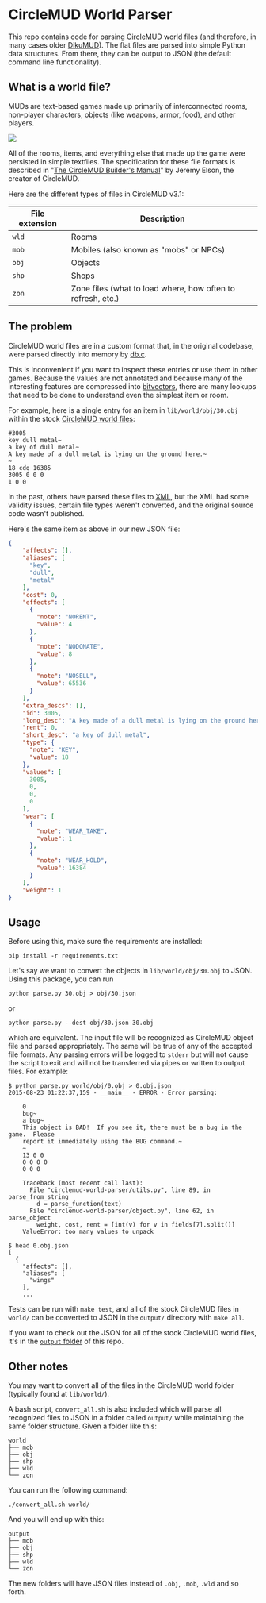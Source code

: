 CircleMUD World Parser
======================

This repo contains code for parsing [CircleMUD](http://www.circlemud.org/) world files (and therefore, in many cases older [DikuMUD](https://en.wikipedia.org/wiki/DikuMUD)). The flat files are parsed into simple Python data structures. From there, they can be output to JSON (the default command line functionality).

What is a world file?
---------------------

MUDs are text-based games made up primarily of interconnected rooms, non-player characters, objects (like weapons, armor, food), and other players.

![](https://upload.wikimedia.org/wikipedia/en/2/27/JediMUD_screenshot.png)

All of the rooms, items, and everything else that made up the game were persisted in simple textfiles. The specification for these file formats is described in "[The CircleMUD Builder's Manual](http://www.circlemud.org/cdp/building/building.html)" by Jeremy Elson, the creator of CircleMUD.

Here are the different types of files in CircleMUD v3.1:

| File extension | Description                                                 |
|----------------|-------------------------------------------------------------|
| `wld`          | Rooms                                                       |
| `mob`          | Mobiles (also known as "mobs" or NPCs)                      |
| `obj`          | Objects                                                     |
| `shp`          | Shops                                                       |
| `zon`          | Zone files (what to load where, how often to refresh, etc.) |

The problem
-----------

CircleMUD world files are in a custom format that, in the original codebase, were parsed directly into memory by [db.c](https://github.com/Yuffster/CircleMUD/blob/master/src/db.c).

This is inconvenient if you want to inspect these entries or use them in other games. Because the values are not annotated and because many of the interesting features are compressed into [bitvectors](https://en.wikipedia.org/wiki/Bit_array), there are many lookups that need to be done to understand even the simplest item or room.

For example, here is a single entry for an item in `lib/world/obj/30.obj` within the stock [CircleMUD world files](https://github.com/Yuffster/CircleMUD/tree/master/lib/world):

```
#3005
key dull metal~
a key of dull metal~
A key made of a dull metal is lying on the ground here.~
~
18 cdq 16385
3005 0 0 0
1 0 0
```

In the past, others have parsed these files to [XML](http://inventwithpython.com/blog/2012/03/19/circlemud-data-in-xml-format-for-your-text-adventure-game/), but the XML had some validity issues, certain file types weren't converted, and the original source code wasn't published.

Here's the same item as above in our new JSON file:

```json
{
    "affects": [], 
    "aliases": [
      "key", 
      "dull", 
      "metal"
    ], 
    "cost": 0, 
    "effects": [
      {
        "note": "NORENT", 
        "value": 4
      }, 
      {
        "note": "NODONATE", 
        "value": 8
      }, 
      {
        "note": "NOSELL", 
        "value": 65536
      }
    ], 
    "extra_descs": [], 
    "id": 3005, 
    "long_desc": "A key made of a dull metal is lying on the ground here.", 
    "rent": 0, 
    "short_desc": "a key of dull metal", 
    "type": {
      "note": "KEY", 
      "value": 18
    }, 
    "values": [
      3005, 
      0, 
      0, 
      0
    ], 
    "wear": [
      {
        "note": "WEAR_TAKE", 
        "value": 1
      }, 
      {
        "note": "WEAR_HOLD", 
        "value": 16384
      }
    ], 
    "weight": 1
}
```

Usage
-----

Before using this, make sure the requirements are installed:

    pip install -r requirements.txt

Let's say we want to convert the objects in `lib/world/obj/30.obj` to JSON. Using this package, you can run

    python parse.py 30.obj > obj/30.json
    
or

    python parse.py --dest obj/30.json 30.obj
    
which are equivalent. The input file will be recognized as CircleMUD object file and parsed appropriately. The same will be true of any of the accepted file formats. Any parsing errors will be logged to `stderr` but will not cause the script to exit and will not be transferred via pipes or written to output files. For example:

```
$ python parse.py world/obj/0.obj > 0.obj.json
2015-08-23 01:22:37,159 - __main__ - ERROR - Error parsing:

	0
	bug~
	a bug~
	This object is BAD!  If you see it, there must be a bug in the game.  Please
	report it immediately using the BUG command.~
	~
	13 0 0
	0 0 0 0
	0 0 0
	
	Traceback (most recent call last):
	  File "circlemud-world-parser/utils.py", line 89, in parse_from_string
	    d = parse_function(text)
	  File "circlemud-world-parser/object.py", line 62, in parse_object
	    weight, cost, rent = [int(v) for v in fields[7].split()]
	ValueError: too many values to unpack
	
$ head 0.obj.json
[
  {
    "affects": [], 
    "aliases": [
      "wings"
    ], 
    ...
```

Tests can be run with `make test`, and all of the stock CircleMUD files in `world/` can be converted to JSON in the `output/` directory with `make all`.

If you want to check out the JSON for all of the stock CircleMUD world files, it's in the [`output` folder](https://github.com/isms/circlemud-world-parser/tree/master/output) of this repo.

Other notes
-----------

You may want to convert all of the files in the CircleMUD world folder (typically found at `lib/world/`).

A bash script, `convert_all.sh` is also included which will parse all recognized files to JSON in a folder called `output/` while maintaining the same folder structure. Given a folder like this:

    world
    ├── mob
    ├── obj
    ├── shp
    ├── wld
    └── zon

You can run the following command:

    ./convert_all.sh world/

And you will end up with this:

    output
    ├── mob
    ├── obj
    ├── shp
    ├── wld
    └── zon

The new folders will have JSON files instead of `.obj`, `.mob`, `.wld` and so forth.